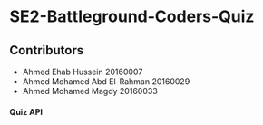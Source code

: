 # SE2-Battleground-Coders-Quiz

## Contributors
* Ahmed Ehab Hussein 20160007
* Ahmed Mohamed Abd El-Rahman 20160029
* Ahmed Mohamed Magdy 20160033

#### Quiz API
